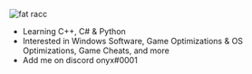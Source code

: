 ![fat racc](https://user-images.githubusercontent.com/89373815/130394207-cd4b9b15-2f3a-4c39-902b-041c61a0a9a9.png)
- Learning C++, C# & Python
- Interested in Windows Software, Game Optimizations & OS Optimizations, Game Cheats, and more
- Add me on discord onyx#0001
